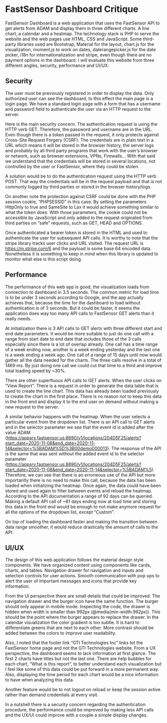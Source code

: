# FastSensor Dashboard Critique

FastSensor Dashboard is a web application that uses the FastSensor API to get alerts from ADAM and display them in three different charts. A line chart, a calendar and a heatmap. The technology stack is PHP to serve the website and the web pages use HTML, CSS and JavaScript. Some third-party libraries used are Bootstrap, Material for the layout, chart.js for the visualization, moment.js to work on dates, daterangepicker.js for the date picker, i18n for internationalization and stripe, even though there are no payment options in the dashboard. I will evaluate this website from three different angles, security, performance and UI/UX.

## Security

The user must be previously registered in order to display the data. Only authorized user can see the dashboard, to this effect the main page is a login page. We have a standard login page with a form that has a username and password field to authenticate the user via an HTTP request to the server.

Here is the main security concern. The authentication request is using the HTTP verb GET. Therefore, the password and username are in the URL. Even though there is a token passed in the request, it only protects against Cross-Site Request Forgery (CSRF). The credentials are in plain text in a URL which means it will be stored in the browser history, the server logs and probably by all third party programs that work with the user’s browser or network, such as browser extensions, VPNs, Firewalls…  With that said we understand that the credentials will be stored in several locations, not controlled by the user or FastSensor, where they could be stolen.

A solution would be to do the authentication request using the HTTP verb POST. That way the credentials will be in the request payload and that is not commonly logged by third parties or stored in the browser history/logs.

On another note the protection against CSRF could be done with the PHP session cookie, “PHPSESSID” in this case. By setting the parameters HttpOnly to true and SameSite to Lax it would achieve something similar to what the token does. With those parameters, the cookie could not be accessible by JavaScript and only added to the request originated from third parties on “safe” requests, such as GET, HEAD and OPTIONS.

Once authenticated a bearer token is stored in the HTML and used to authenticate the user for subsequent API calls.
It is worthy to note that the stripe library tracks user clicks and URL visited. The request URL is https://m.stripe.com/6 and the payload is some base 64 encoded data. Nonetheless it is something to keep in mind when this library is updated to monitor what else is this script doing.

## Performance

The performance of this web app is good, the visualization loads from connection to dashboard in 3.5 seconds. The common metric for load time is to be under 3 seconds according to Google, and the app actually achieves that, because the time for the dashboard to load without authentication is of 3 seconds. But it could be faster, it seems the application does way too many API calls to FastSensor GET alerts than it really needs.

At initialization there is 3 API calls to GET alerts with three different start and end date parameters. It would be more suitable to just do one call with a range from start date to end date that includes those of the 3 calls especially since there is a lot of overlap already. One call has a time range of a week ending now, another is a week ending yesterday and the last one is a week ending a week ago. One call of a range of 15 days until now would gather all the data needed for the charts. The three calls resolve in a total of 1469 ms. By just doing one call we could cut that time to a third and improve total loading speed by ~30%.

There are other superfluous API calls to GET alerts. When the user clicks on “View Report”. There is a request in order to generate the data table that is used to create the line chart. This data has already been loaded previously to create the chart in the first place. There is no reason not to keep this data in the front end and display it to the end user on demand without making a new request to the server.

A similar behavior happens with the heatmap. When the user selects a particular event from the dropdown list. There is an API call to GET alerts and in the selector parameter we see that the event id is added after the value ADAM (https://appsrv.fastsensor.us:8890/v1/locations/204D5F25/alerts?start_date=2020-11-08&end_date=2020-11-14&selector=%5BADAM%5D%3B00demo000013). The response of the API is the same that was sent without the added event id to the selector parameter (https://appsrv.fastsensor.us:8890/v1/locations/204D5F25/alerts?start_date=2020-11-08&end_date=2020-11-14&selector=%5BADAM%5). Therefore, we can see that there is an erroneous use of the API but more importantly there is no need to make this call, because the data has been loaded when initializing the heatmap. Once again, the data could have been stored and used again to filter between events and reload the heatmap.
According to the API documentation a range of 92 days can be queried. Making a default API call of ~61 days ending now at load time and storing this data in the front end would be enough to not make anymore request for all the options of the dropdown list, except “Custom”.

On top of loading the dashboard faster and making the transition between data range smoother, it would reduce drastically the amount of calls to the API.

## UI/UX

The design of this web application follows the material design style components. We have organized content using components like cards, charts, and tables. Navigation drawer for navigation and inputs and selection controls for user actions. Smooth communication with pop ups to alert the user of important messages and icons that provide key information. 

From the UI perspective there are small details that could be improved. The navigation drawer and the burger icon have the same function. The burger should only appear in mobile mode. Inspecting the code, the drawer is hidden when width is smaller than 992px (@media(min-width:992px)). This should be the point where the burger appears to replace the drawer.
In the calendar visualization the color gradient is too subtle. It is hard to differentiate greens that are next to each other. More contrast should be added between the colors to improve user readability.

Also, I noted that the footer link “GTI Technologies Inc” links tot the FastSensor home page and not the GTI Technologies website.
From a UX perspective, the dashboard seems to lack information at first glance. The first 2 charts have titles but not the last one. There are help bubbles for each chart, “What is this report”, to better understand each visualization but I feel like some of this data could be put forward in a more permanent way. Also, displaying the time period for each chart would be a nice information to have when analyzing this data.

Another feature would be to not logout on reload or keep the session active rather than demand credentials at every visit.


In a nutshell there is a security concern regarding the authentication procedure, the performance could be improved by making less API calls and the UX/UI could improve with a couple a simple display changes.
